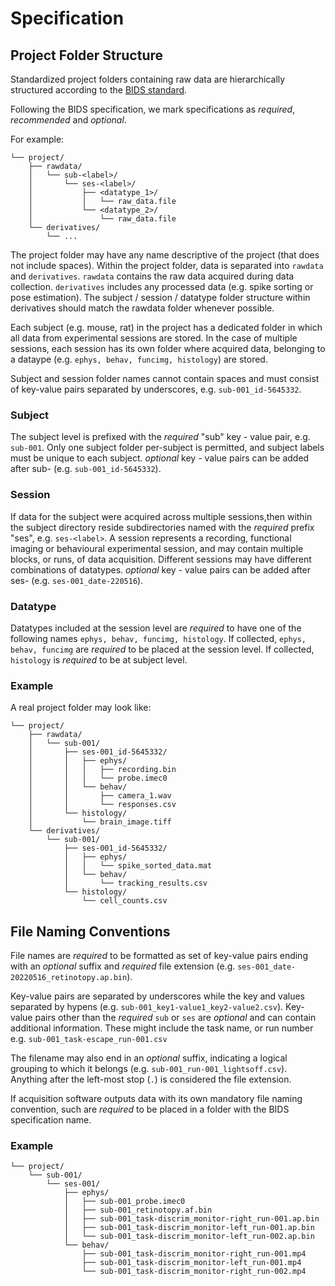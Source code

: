 # Specification

## Project Folder Structure 

Standardized project folders containing raw data are hierarchically structured according to the 
[BIDS standard](https://bids-specification.readthedocs.io/en/stable/02-common-principles.html). 

Following the BIDS specification, we mark specifications as *required*, *recommended* and *optional*.

For example:

```
└── project/
    ├── rawdata/
    │   └── sub-<label>/
    │       └── ses-<label>/
    │           ├── <datatype_1>/
    │           │   └── raw_data.file
    │           └── <datatype_2>/
    │               └── raw_data.file  
    └── derivatives/
        └── ...
```

The project folder may have any name descriptive of the project (that does not include spaces). Within the 
project folder, data is separated into `rawdata` and `derivatives`. `rawdata` contains the raw
data acquired during data collection. `derivatives` includes any processed data (e.g. spike sorting or pose estimation). 
The subject / session / datatype folder structure within derivatives should
match the rawdata folder whenever possible.

Each subject (e.g. mouse, rat) in the project has a dedicated folder in which all data from 
experimental sessions are stored.
In the case of multiple sessions, each session has its own folder where acquired data, belonging to
a dataype (e.g. `ephys, behav, funcimg, histology`) are stored.

Subject and session folder names cannot contain spaces and must consist of key-value pairs separated
by underscores, e.g. `sub-001_id-5645332`. 

### Subject
The subject level is prefixed with the *required* "sub" key - value pair, e.g. `sub-001`. Only one subject
folder per-subject is permitted, and subject labels must be unique to each subject. *optional* key - value pairs 
can be added after sub-<label> (e.g. `sub-001_id-5645332`).

### Session
If data for the subject were acquired across multiple sessions,then within the subject 
directory reside subdirectories named with the *required* prefix "ses", e.g. `ses-<label>`. A session represents a recording, 
functional imaging or behavioural experimental session, and may contain multiple blocks, or runs, of data acquisition.
Different sessions may have different combinations of datatypes. *optional* key - value pairs can be added after ses-<label>
(e.g. `ses-001_date-220516`).

### Datatype
Datatypes included at the session level are *required* to have one of the following names `ephys, behav, funcimg, histology`.
If collected, `ephys, behav, funcimg` are *required* to be placed at the session level. 
If collected, `histology` is *required* to be at subject level. 

### Example
A real project folder may look like: 
```
└── project/
    ├── rawdata/
    │   └── sub-001/
    │       ├── ses-001_id-5645332/
    │       │   ├── ephys/
    │       │   │   ├── recording.bin
    │       │   │   └── probe.imec0
    │       │   └── behav/
    │       │       ├── camera_1.wav 
    │       │       └── responses.csv 
    │       └── histology/
    │           └── brain_image.tiff
    └── derivatives/
        └── sub-001/
            ├── ses-001_id-5645332/
            │   ├── ephys/
            │   │   └── spike_sorted_data.mat
            │   └── behav/
            │       └── tracking_results.csv
            └── histology/
                └── cell_counts.csv
```

## File Naming Conventions

File names are *required* to be formatted as set of key-value pairs ending with an *optional* suffix and *required* file extension (e.g. `ses-001_date-20220516_retinotopy.ap.bin`). 

Key-value pairs are separated by underscores while the key and values 
separated by hypens (e.g. `sub-001_key1-value1_key2-value2.csv`). Key-value pairs other than the *required* `sub` or `ses` are *optional* and can contain 
additional information. These might include the task name, or run number e.g. `sub-001_task-escape_run-001.csv`

The filename may also end in an *optional* suffix, indicating a logical grouping to which it belongs (e.g. `sub-001_run-001_lightsoff.csv`). 
Anything after the left-most stop (`.`) is considered the file extension. 

If acquisition software outputs data with its own mandatory file naming convention, such are *required* 
to be placed in a folder with the BIDS specification name.

### Example
```
└── project/
    └── sub-001/
        └── ses-001/
            ├── ephys/
            │   ├── sub-001_probe.imec0
            │   ├── sub-001_retinotopy.af.bin
            │   ├── sub-001_task-discrim_monitor-right_run-001.ap.bin
            │   ├── sub-001_task-discrim_monitor-left_run-001.ap.bin
            │   └── sub-001_task-discrim_monitor-left_run-002.ap.bin
            └── behav/
                ├── sub-001_task-discrim_monitor-right_run-001.mp4
                ├── sub-001_task-discrim_monitor-left_run-001.mp4
                └── sub-001_task-discrim_monitor-right_run-002.mp4
```

